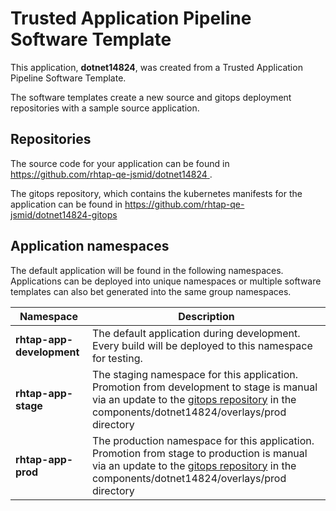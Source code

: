 # Trusted Application Pipeline Software Template

This application, **dotnet14824**, was created from a Trusted Application Pipeline Software Template.

The software templates create a new source and gitops deployment repositories with a sample source application. 

## Repositories

The source code for your application can be found in [https://github.com/rhtap-qe-jsmid/dotnet14824 ](https://github.com/rhtap-qe-jsmid/dotnet14824 ).
 
The gitops repository, which contains the kubernetes manifests for the application can be found in 
[https://github.com/rhtap-qe-jsmid/dotnet14824-gitops ](https://github.com/rhtap-qe-jsmid/dotnet14824-gitops ) 

## Application namespaces 

The default application will be found in the following namespaces. Applications can be deployed into unique namespaces or multiple software templates can also bet generated into the same group namespaces.  

|  Namespace   |  Description   |  
| -------- | -------- |   
| **rhtap-app-development** | The default application during development. Every build will be deployed to this namespace for testing. | 
| **rhtap-app-stage** | The staging namespace for this application. Promotion from development to stage is manual via an update to the [gitops repository](https://github.com/rhtap-qe-jsmid/dotnet14824-gitops ) in the components/dotnet14824/overlays/prod directory |  
| **rhtap-app-prod** | The production namespace for this application. Promotion from stage to production is manual via an update to the [gitops repository](https://github.com/rhtap-qe-jsmid/dotnet14824-gitops ) in the components/dotnet14824/overlays/prod directory | 